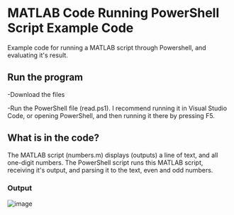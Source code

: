 # MATLAB Code Running PowerShell Script Example Code
Example code for running a MATLAB script through Powershell, and evaluating it's result.

## Run the program 

-Download the files

-Run the PowerShell file (read.ps1). I recommend running it in Visual Studio Code, or opening PowerShell, and then running it there by pressing F5.


## What is in the code?
The MATLAB script (numbers.m) displays (outputs) a line of text, and all one-digit numbers.
The PowerShell script runs this MATLAB script, receiving it's output, and parsing it to the text, even and odd numbers.

### Output
![image](https://user-images.githubusercontent.com/82604073/235335462-a8331370-3df3-4025-aa4c-11089519946b.png)

